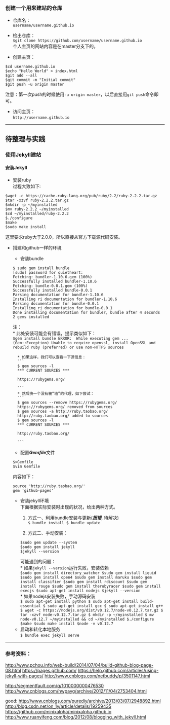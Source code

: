 #
### 创建一个用来建站的仓库  
+ 仓库名：  
`username/username.github.io`

+ 检出仓库：  
`$git clone https://github.com/username/username.github.io`  
个人主页的网站内容是在master分支下的。

+ 创建主页：  
```
$cd username.github.io
$echo "Hello World" > index.html
$git add --all
$git commit -m "Initial commit"
$git push -u origin master
```
注意：第一次push的时候使用`-u origin master`，以后直接用`git push`命令即可。

+ 访问主页：  
`http://username.github.io`

---
## 待整理与实践
### 使用Jekyll建站
#### 安装Jekyll
+ 安装ruby  
过程大致如下:
```
$wget -c https://cache.ruby-lang.org/pub/ruby/2.2/ruby-2.2.2.tar.gz
$tar -xzvf ruby-2.2.2.tar.gz
$mkdir -p ~/myinstalled
$mv ruby-2.2.2 ~/myinstalled
$cd ~/myinstalled/ruby-2.2.2
$./configure
$make
$sudo make install
```  
这里要求ruby大于2.0.0，所以直接从官方下载源代码安装。

+ 搭建和github一样的环境  
	- 安装bundle  
	```
    $ sudo gem install bundle
    [sudo] password for quietheart:
    Fetching: bundler-1.10.6.gem (100%)
    Successfully installed bundler-1.10.6
    Fetching: bundle-0.0.1.gem (100%)
    Successfully installed bundle-0.0.1
    Parsing documentation for bundler-1.10.6
    Installing ri documentation for bundler-1.10.6
    Parsing documentation for bundle-0.0.1
    Installing ri documentation for bundle-0.0.1
    Done installing documentation for bundler, bundle after 4 seconds
    2 gems installed
	```  
	注：  
		* 此处安装可能会有错误，提示类似如下：  
		```
        $gem install bundle
        ERROR:  While executing gem ... (Gem::Exception)
        Unable to require openssl, install OpenSSL and rebuild ruby (preferred) or use non-HTTPS sources
		```

		* 如果这样，我们可以查看一下源信息：  
		```
		$ gem sources -l
		*** CURRENT SOURCES ***

		https://rubygems.org/

 		```
		* 然后换一个没有被“墙”的代理，如下尝试：  
		```
		$ gem sources --remove https://rubygems.org/
		https://rubygems.org/ removed from sources
		$ gem sources -a http://ruby.taobao.org/
		http://ruby.taobao.org/ added to sources
		$ gem sources -l
		*** CURRENT SOURCES ***

		http://ruby.taobao.org/

		```

	- 配置***Gemfile***文件  
	```
	$>Gemfile
	$vim Gemfile
	```
	内容如下：
	```
	source 'http://ruby.taobao.org/'
	gem 'github-pages'
	```
	- 安装jekyll环境  
	下面根据实际安装时出现的状况，给出两种方式。  
        1. 方式一、利用bundle安装与更新(***报错***, 待解决)  
          ```
          $ bundle install
          $ bundle update
          ```

        2. 方式二、手动安装：  
        ```
        $sudo gem update --system
        $sudo gem install jekyll
        $jekyll --version
        ```  
        可能遇到的问题：  
            * 如果`jekyll --version`运行失败，安装依赖  
            ```
            $sudo gem install directory_watcher
            $sudo gem install liquid
            $sudo gem install open4
            $sudo gem install maruku
            $sudo gem install classifier
            $sudo gem install rdiscount
            $sudo gem install rouge
            $sudo gem install therubyracer
            $sudo gem install execjs
            $sudo apt-get install nodejs
            $jekyll --version
            ```  
            * 如果nodejs安装失败，手动源码安装  
            ```
            $ sudo apt-get install python
            $ sudo apt-get install build-essential
            $ sudo apt-get install gcc
            $ sudo apt-get install g++
            $ wget -c https://nodejs.org/dist/v0.12.7/node-v0.12.7.tar.gz
            $ tar -xzvf node-v0.12.7.tar.gz
            $ mkdir -p ~/myinstalled
            $ mv node-v0.12.7 ~/myinstalled && cd ~/myinstalled
            $./configure
            $make
            $sudo make install
            $node -v
            v0.12.7
            ```
	- 启动和转化本地服务  
	`$ bundle exec jekyll serve`

___
### 参考资料：
http://www.pchou.info/web-build/2014/07/04/build-github-blog-page-08.html
https://pages.github.com/
https://help.github.com/articles/using-jekyll-with-pages/
http://www.cnblogs.com/netbuddy/p/3501147.html


http://segmentfault.com/q/1010000000476530
http://www.cnblogs.com/hwpayg/archive/2012/11/04/2753404.html

good:
http://www.cnblogs.com/purediy/archive/2013/03/07/2948892.html
http://blog.csdn.net/on_1y/article/details/19259435
https://github.com/minixalpha/minixalpha.github.io
http://www.ruanyifeng.com/blog/2012/08/blogging_with_jekyll.html
